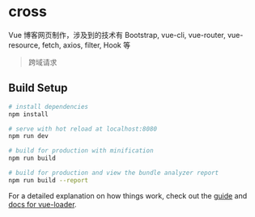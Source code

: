 # cross

Vue 博客网页制作，涉及到的技术有 Bootstrap, vue-cli, vue-router, vue-resource, fetch, axios, filter, Hook 等 

> 跨域请求

## Build Setup

``` bash
# install dependencies
npm install

# serve with hot reload at localhost:8080
npm run dev

# build for production with minification
npm run build

# build for production and view the bundle analyzer report
npm run build --report
```

For a detailed explanation on how things work, check out the [guide](http://vuejs-templates.github.io/webpack/) and [docs for vue-loader](http://vuejs.github.io/vue-loader).
